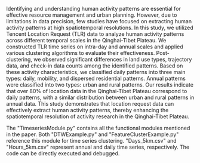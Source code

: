 Identifying and understanding human activity patterns are essential for effective resource management and urban planning. However, due to limitations in data precision, few studies have focused on extracting human activity patterns at high spatiotemporal resolutions. In this study, we utilized Tencent Location Request (TLR) data to analyze human activity patterns across different temporal scales in the Qinghai-Tibet Plateau. We constructed TLR time series on intra-day and annual scales and applied various clustering algorithms to evaluate their effectiveness. Post-clustering, we observed significant differences in land use types, trajectory data, and check-in data counts among the identified patterns. Based on these activity characteristics, we classified daily patterns into three main types: daily, mobility, and dispersed residential patterns. Annual patterns were classified into two types: urban and rural patterns. Our results indicate that over 80% of location data in the Qinghai-Tibet Plateau correspond to daily patterns, with a similar distribution between urban and rural patterns in annual data. This study demonstrates that location request data can effectively extract human activity patterns, thereby enhancing the spatiotemporal resolution of activity research in the Qinghai-Tibet Plateau.

The "TimeseriesModule.py" contains all the functional modules mentioned in the paper. Both "DTWExample.py" and "FeatureClusterExample.py" reference this module for time series clustering. "Days_5km.csv" and "Hours_5km.csv" represent annual and daily time series, respectively. The code can be directly executed and debugged.

